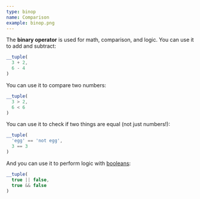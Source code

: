 ```yaml
---
type: binop
name: Comparison
example: binop.png
---
```


The **binary operator** is used for math, comparison, and logic. You can
use it to add and subtract:

```javascript
__tuple(
  3 + 2,
  6 - 4
)
```

You can use it to compare two numbers:

```javascript
__tuple(
  3 > 2,
  6 < 6
)
```

You can use it to check if two things are equal (not just numbers!):

```javascript
__tuple(
  'egg' == 'not egg',
  3 == 3
)
```

And you can use it to perform logic with [booleans](node/boolean):

```javascript
__tuple(
  true || false,
  true && false
)
```
